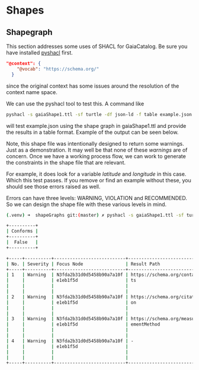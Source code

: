 # Shapes


## Shapegraph

This section addresses some uses of SHACL for GaiaCatalog.  Be sure you have installed
[pyshacl](https://pypi.org/project/pyshacl/) first.   


```json
"@context": {
    "@vocab": "https://schema.org/"
  }
```

since the original context has some issues around the resolution of 
the context name space. 

We can use the pyshacl tool to test this.   A command like 

```bash
pyshacl -s gaiaShape1.ttl -sf turtle -df json-ld -f table example.json
```

will test example.json using the shape graph in gaiaShape1.ttl and 
provide the results in a table format. Example of the output can be seen below.  

Note, this shape file was intentionally designed to return some warnings.  Just as 
a demonstration.   It may well be that none of these _warnings_ are of concern. 
Once we have a working process flow, we can work to generate the constraints in the
shape file that are relevant.  

For example, it does look for a variable _latitude_ and _longitude_ in this case. 
Which this test passes.  If you remove or find an example without these, you should
see those errors raised as well.  

Errors can have three levels: WARNING, VIOLATION and RECOMMENDED.  So we can design the shape file with these various levels in mind.  

```bash
(.venv) ➜  shapeGraphs git:(master) ✗ pyshacl -s gaiaShape1.ttl -sf turtle -df json-ld -f table example.json

+----------+
| Conforms |
+----------+
|  False   |
+----------+

+-----+----------+---------------------------+---------------------------+---------------------------+---------------------------+---------------------------+---------------------------+
| No. | Severity | Focus Node                | Result Path               | Message                   | Component                 | Shape                     | Value                     |
+-----+----------+---------------------------+---------------------------+---------------------------+---------------------------+---------------------------+---------------------------+
| 1   | Warning  | N3fda2b31d0d5458b90a7a10f | https://schema.org/contac | Contact information shoul | MinCountConstraintCompone | https://oceans.collaboriu | -                         |
|     |          | e1eb1f5d                  | ts                        | d be provided             | nt                        | m.io/voc/validation/1.0.1 |                           |
|     |          |                           |                           |                           |                           | /shacl#coreContacts       |                           |
|     |          |                           |                           |                           |                           |                           |                           |
| 2   | Warning  | N3fda2b31d0d5458b90a7a10f | https://schema.org/citati | Citation information shou | MinCountConstraintCompone | https://oceans.collaboriu | -                         |
|     |          | e1eb1f5d                  | on                        | ld be provided            | nt                        | m.io/voc/validation/1.0.1 |                           |
|     |          |                           |                           |                           |                           | /shacl#coreCitation       |                           |
|     |          |                           |                           |                           |                           |                           |                           |
| 3   | Warning  | N3fda2b31d0d5458b90a7a10f | https://schema.org/measur | measurement method check  | MinCountConstraintCompone | https://oceans.collaboriu | -                         |
|     |          | e1eb1f5d                  | ementMethod               |                           | nt                        | m.io/voc/validation/1.0.1 |                           |
|     |          |                           |                           |                           |                           | /shacl#recMesMethod       |                           |
|     |          |                           |                           |                           |                           |                           |                           |
| 4   | Warning  | N3fda2b31d0d5458b90a7a10f | -                         | Graph requires ID         | NodeKindConstraintCompone | https://oceans.collaboriu | N3fda2b31d0d5458b90a7a10f |
|     |          | e1eb1f5d                  |                           |                           | nt                        | m.io/voc/validation/1.0.1 | e1eb1f5d                  |
|     |          |                           |                           |                           |                           | /shacl#IDShape            |                           |
|     |          |                           |                           |                           |                           |                           |                           |
+-----+----------+---------------------------+---------------------------+---------------------------+---------------------------+---------------------------+---------------------------+%                             
```
       




